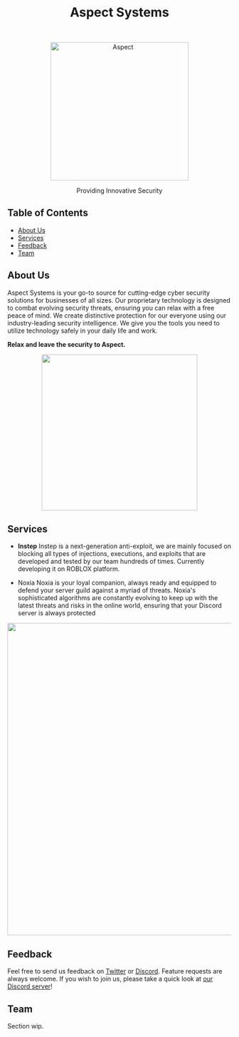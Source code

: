 <h1 align="center"> Aspect Systems </h1> <br>
<p align="center">
  <a href="https://aspectsystems.dev/">
    <img alt="Aspect" title="Aspect" src="https://i.imgur.com/HKmgKfi.png" width="310">
  </a>
</p>

<p align="center">
  Providing Innovative Security
</p>

<!-- START doctoc generated TOC please keep comment here to allow auto update -->
<!-- DON'T EDIT THIS SECTION, INSTEAD RE-RUN doctoc TO UPDATE -->
## Table of Contents

- [About Us](#about-us)
- [Services](#services)
- [Feedback](#feedback)
- [Team](#team)

<!-- END doctoc generated TOC please keep comment here to allow auto update -->

## About Us
Aspect Systems is your go-to source for cutting-edge cyber security solutions for businesses of all sizes. Our proprietary technology is designed to combat evolving security threats, ensuring you can relax with a free peace of mind. We create distinctive protection for our everyone using our industry-leading security intelligence. We give you the tools you need to utilize technology safely in your daily life and work.

**Relax and leave the security to Aspect.**

<p align="center">
  <img src = "https://cdn.discordapp.com/attachments/1062128958830809238/1091346429907308574/Main_Full_logo_size.png" width=350>
</p>

## Services

* **Instep**
Instep is a next-generation anti-exploit, we are mainly focused on blocking all types of injections, executions, and exploits that are developed and tested by our team hundreds of times. Currently developing it on ROBLOX platform. 

* Noxia
Noxia is your loyal companion, always ready and equipped to defend your server guild against a myriad of threats. Noxia's sophisticated algorithms are constantly evolving to keep up with the latest threats and risks in the online world, ensuring that your Discord server is always protected 

<p align="center">
  <img src = "https://i.imgur.com/uYTf5RY.png" width=700>
</p>

## Feedback

Feel free to send us feedback on [Twitter](https://twitter.com/aspectsoffical) or [Discord](https://discord.gg/aspect-systems-930476025933070356). Feature requests are always welcome. If you wish to join us, please take a quick look at [our Discord server](https://discord.gg/aspect-systems-930476025933070356)!

## Team

Section wip.
